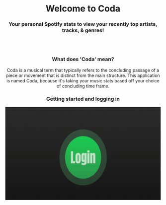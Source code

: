 <div align="center">
  <h1>Welcome to Coda</h1>
  <h3>Your personal Spotify stats to view your recently top artists, tracks, &amp; genres!</h3>
<br />
<br />
  <div>
    <h3>What does 'Coda' mean?</h3>
    <p>Coda is a musical term that typically refers to the concluding passage of a piece or movement that is distinct from the main structure. This application is named Coda, because it's taking your music stats based off your choice of concluding time frame.</p>
  </div>

  <div>
    <h3>Getting started and logging in</h3>
    <div style="display:block;text-align:center">
      <img src="client/public/Login.gif" alt="login logo" style="height:300px;width:500px">
    </div>
  </div>
</div>
